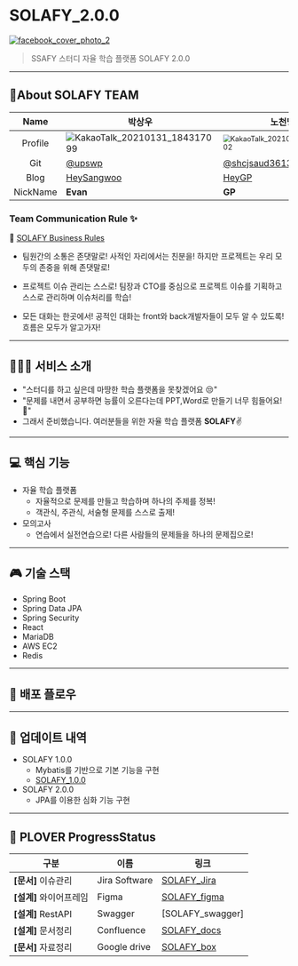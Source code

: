 # SOLAFY_2.0.0

[![facebook_cover_photo_2](https://user-images.githubusercontent.com/70404643/105164313-54a0b500-5b58-11eb-8d0a-e6296ca74c89.png)](https://user-images.githubusercontent.com/45934117/94068485-35a04980-fe2a-11ea-8b57-abd9bde30014.png)

> SSAFY 스터디 자율 학습 플랫폼 SOLAFY 2.0.0

---

## 👯‍️About SOLAFY TEAM

|   Name   | 박상우                                                       | 노천명                                                       |
| :------: | ------------------------------------------------------------ | ------------------------------------------------------------ |
| Profile  | ![KakaoTalk_20210131_184317099](https://user-images.githubusercontent.com/70404643/106380337-f647c200-63f4-11eb-88b0-db5d4b8424bb.jpg) | <img src="https://user-images.githubusercontent.com/70404643/106379734-65bbb280-63f1-11eb-86b7-35a10f7c4036.jpg" alt="KakaoTalk_20210131_181642502" style="zoom:80%;" /> |
|   Git    | [@upswp](https://github.com/upswp)                           | [@shcjsaud3613](https://github.com/shcjsaud3613)             |
|   Blog   | [HeySangwoo](https://upsw-p.tistory.com/)                    | [HeyGP](https://blog.naver.com/shcjsaud3613)                 |
| NickName | **Evan**                                                     | **GP**                                                       |

### Team Communication Rule ✨

🧷 [SOLAFY Business Rules](https://github.com/upswp/SOLAFY_2.0.0/wiki/SOLAFY-Business-Rules)

- 팀원간의 소통은 존댓말로!
  사적인 자리에서는 친분을! 하지만 프로젝트는 우리 모두의 존중을 위해 존댓말로!

- 프로젝트 이슈 관리는 스스로!
  팀장과 CTO를 중심으로 프로젝트 이슈를 기획하고 스스로 관리하며 이슈처리를 학습!

- 모든 대화는 한곳에서!
  공적인 대화는 front와 back개발자들이 모두 알 수 있도록! 흐름은 모두가 알고가자!

---

## 👨‍👨‍👧 서비스 소개

- "스터디를 하고 싶은데 마땅한 학습 플랫폼을 못찾겠어요 😒"
- "문제를 내면서 공부하면 능률이 오른다는데 PPT,Word로 만들기 너무 힘들어요!🤔"
- 그래서 준비했습니다. 여러분들을 위한 자율 학습 플랫폼 **SOLAFY**✌

---

##  :computer: 핵심 기능

* 자율 학습 플랫폼
  * 자율적으로 문제를 만들고 학습하며 하나의 주제를 정복!
  * 객관식, 주관식, 서술형 문제를 스스로 출제!
* 모의고사
  * 연습에서 실전연습으로! 다른 사람들의 문제들을 하나의 문제집으로!

---

##  :video_game: 기술 스택

* Spring Boot
* Spring Data JPA
* Spring Security
* React
* MariaDB
* AWS EC2
* Redis

---

## 🚀 배포 플로우



---

## :open_file_folder: 업데이트 내역

* SOLAFY 1.0.0
  * Mybatis를 기반으로 기본 기능을 구현
  * [SOLAFY_1.0.0](https://github.com/upswp/SOLAFY_1.0.0.git)
* SOLAFY 2.0.0
  * JPA를 이용한 심화 기능 구현

---

## 📜 PLOVER ProgressStatus

| 구분                    | 이름          | 링크                                                         |
| ----------------------- | ------------- | ------------------------------------------------------------ |
| **[문서]** 이슈관리     | Jira Software | [SOLAFY_Jira](https://solafy-ssafy.atlassian.net/secure/BrowseProjects.jspa) |
| **[설계]** 와이어프레임 | Figma         | [SOLAFY_figma](https://www.figma.com/file/lRb9GPxT7EVxigi8mR14za/SOLAFY) |
| **[설계]** RestAPI      | Swagger       | [SOLAFY_swagger]                                             |
| **[설계]** 문서정리     | Confluence    | [SOLAFY_docs](https://solafy-ssafy.atlassian.net/wiki/home)  |
| **[문서]** 자료정리     | Google drive  | [SOLAFY_box](https://drive.google.com/drive/folders/14RGnhdylCWOxAc0aIBzyZqxKKoA2s59m?usp=sharing) |

